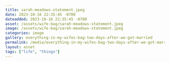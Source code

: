 ```yaml
---
title: sarah-meadows-statement.jpeg
date: 2023-10-16 22:35:45 -0700
dateadded: 2023-10-16 22:35:45 -0700
asset: /assets/wife-bag/sarah-meadows-statement.jpeg
image: /assets/wife-bag/sarah-meadows-statement.jpeg
categories: image
gallery: everything-in-my-wifes-bag-two-days-after-we-got-married
permalink: /media/everything-in-my-wifes-bag-two-days-after-we-got-married/sarah-meadows-statement-jpeg
layout: asset
tags: ["life", "things"]
--- 
```

